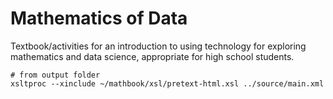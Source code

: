 # Mathematics of Data

Textbook/activities for an introduction to using technology
for exploring mathematics and data science, appropriate for
high school students.

```
# from output folder
xsltproc --xinclude ~/mathbook/xsl/pretext-html.xsl ../source/main.xml
```